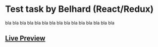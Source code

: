 # Test task by Belhard (React/Redux)
bla bla bla bla bla bla bla bla bla bla bla bla bla bla bla

## [Live Preview](https://seryozhabaleyko.github.io/test-items-belhard-react)
